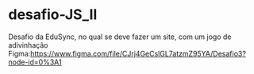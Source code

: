 # desafio-JS_II

Desafio da EduSync, no qual se deve fazer um site, com um jogo de adivinhação
Figma:https://www.figma.com/file/CJrj4GeCslGL7atzmZ95YA/Desafio3?node-id=0%3A1
